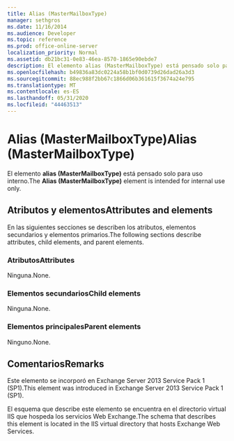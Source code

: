 ```yaml
---
title: Alias (MasterMailboxType)
manager: sethgros
ms.date: 11/16/2014
ms.audience: Developer
ms.topic: reference
ms.prod: office-online-server
localization_priority: Normal
ms.assetid: db21bc31-0e83-46ea-8570-1865e90ebde7
description: El elemento alias (MasterMailboxType) está pensado solo para uso interno.
ms.openlocfilehash: b49836a83dc0224a58b1bf0d0739d26dad26a3d3
ms.sourcegitcommit: 88ec988f2bb67c1866d06b361615f3674a24e795
ms.translationtype: MT
ms.contentlocale: es-ES
ms.lasthandoff: 05/31/2020
ms.locfileid: "44463513"
---
```

# <a name="alias-mastermailboxtype"></a><span data-ttu-id="85ffc-103">Alias (MasterMailboxType)</span><span class="sxs-lookup"><span data-stu-id="85ffc-103">Alias (MasterMailboxType)</span></span>

<span data-ttu-id="85ffc-104">El elemento **alias (MasterMailboxType)** está pensado solo para uso interno.</span><span class="sxs-lookup"><span data-stu-id="85ffc-104">The **Alias (MasterMailboxType)** element is intended for internal use only.</span></span> 

## <a name="attributes-and-elements"></a><span data-ttu-id="85ffc-105">Atributos y elementos</span><span class="sxs-lookup"><span data-stu-id="85ffc-105">Attributes and elements</span></span>

<span data-ttu-id="85ffc-106">En las siguientes secciones se describen los atributos, elementos secundarios y elementos primarios.</span><span class="sxs-lookup"><span data-stu-id="85ffc-106">The following sections describe attributes, child elements, and parent elements.</span></span>
  
### <a name="attributes"></a><span data-ttu-id="85ffc-107">Atributos</span><span class="sxs-lookup"><span data-stu-id="85ffc-107">Attributes</span></span>

<span data-ttu-id="85ffc-108">Ninguna.</span><span class="sxs-lookup"><span data-stu-id="85ffc-108">None.</span></span>
  
### <a name="child-elements"></a><span data-ttu-id="85ffc-109">Elementos secundarios</span><span class="sxs-lookup"><span data-stu-id="85ffc-109">Child elements</span></span>

<span data-ttu-id="85ffc-110">Ninguna.</span><span class="sxs-lookup"><span data-stu-id="85ffc-110">None.</span></span>
  
### <a name="parent-elements"></a><span data-ttu-id="85ffc-111">Elementos principales</span><span class="sxs-lookup"><span data-stu-id="85ffc-111">Parent elements</span></span>

<span data-ttu-id="85ffc-112">Ninguno.</span><span class="sxs-lookup"><span data-stu-id="85ffc-112">None.</span></span>
  
## <a name="remarks"></a><span data-ttu-id="85ffc-113">Comentarios</span><span class="sxs-lookup"><span data-stu-id="85ffc-113">Remarks</span></span>

<span data-ttu-id="85ffc-114">Este elemento se incorporó en Exchange Server 2013 Service Pack 1 (SP1).</span><span class="sxs-lookup"><span data-stu-id="85ffc-114">This element was introduced in Exchange Server 2013 Service Pack 1 (SP1).</span></span>
  
<span data-ttu-id="85ffc-115">El esquema que describe este elemento se encuentra en el directorio virtual IIS que hospeda los servicios Web Exchange.</span><span class="sxs-lookup"><span data-stu-id="85ffc-115">The schema that describes this element is located in the IIS virtual directory that hosts Exchange Web Services.</span></span>
  

